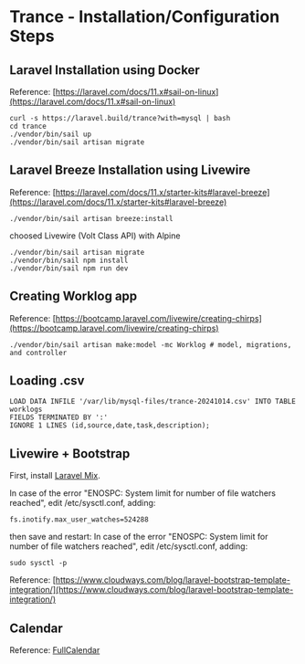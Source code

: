 # Trance - Installation/Configuration Steps

## Laravel Installation using Docker

Reference: [https://laravel.com/docs/11.x#sail-on-linux](https://laravel.com/docs/11.x#sail-on-linux)

```
curl -s https://laravel.build/trance?with=mysql | bash
cd trance
./vendor/bin/sail up
./vendor/bin/sail artisan migrate
```

## Laravel Breeze Installation using Livewire

Reference: [https://laravel.com/docs/11.x/starter-kits#laravel-breeze](https://laravel.com/docs/11.x/starter-kits#laravel-breeze)

```
./vendor/bin/sail artisan breeze:install
```

choosed Livewire (Volt Class API) with Alpine 

```
./vendor/bin/sail artisan migrate
./vendor/bin/sail npm install
./vendor/bin/sail npm run dev
```

## Creating Worklog app

Reference: [https://bootcamp.laravel.com/livewire/creating-chirps](https://bootcamp.laravel.com/livewire/creating-chirps)

```
./vendor/bin/sail artisan make:model -mc Worklog # model, migrations, and controller
```

## Loading .csv

```
LOAD DATA INFILE '/var/lib/mysql-files/trance-20241014.csv' INTO TABLE worklogs
FIELDS TERMINATED BY ':'
IGNORE 1 LINES (id,source,date,task,description);
```

## Livewire + Bootstrap

First, install [Laravel Mix](https://laravel-mix.com/docs/6.0/installation).

In case of the error "ENOSPC: System limit for number of file watchers reached", edit /etc/sysctl.conf, adding:

```
fs.inotify.max_user_watches=524288
```

then save and restart:
In case of the error "ENOSPC: System limit for number of file watchers reached", edit /etc/sysctl.conf, adding:

```
sudo sysctl -p
```

Reference: [https://www.cloudways.com/blog/laravel-bootstrap-template-integration/](https://www.cloudways.com/blog/laravel-bootstrap-template-integration/)

## Calendar

Reference: [FullCalendar](https://fullcalendar.io/)
